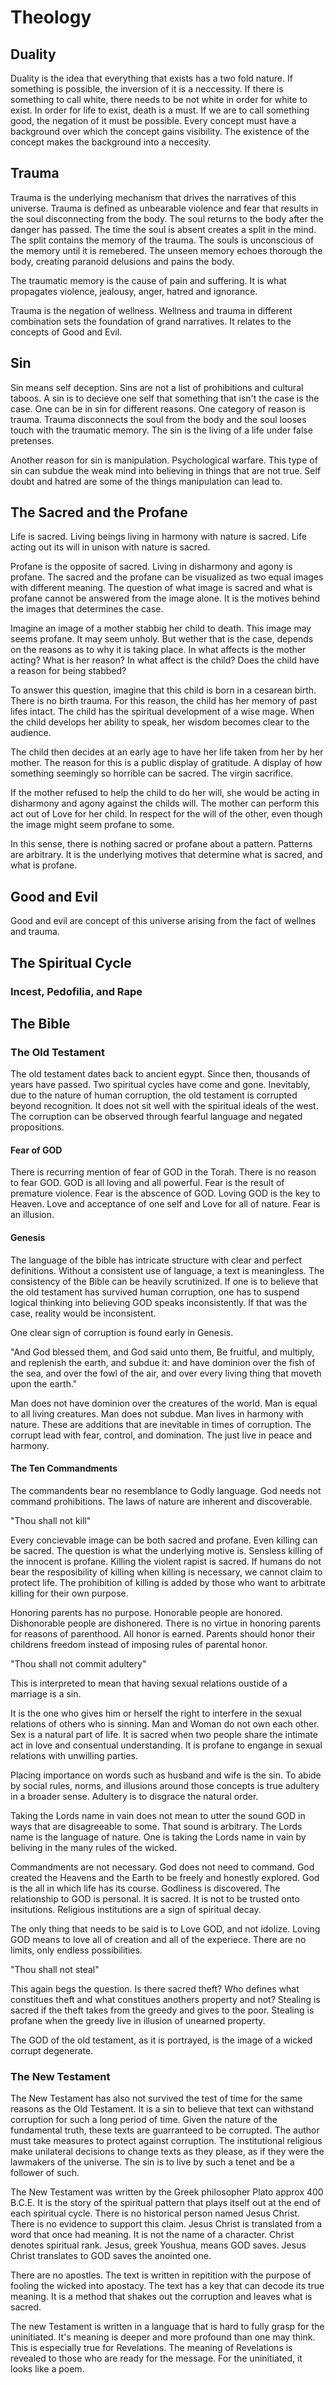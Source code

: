 # Theology

## Duality
Duality is the idea that everything that exists has a two fold nature. If something is possible, the inversion of it is a neccessity. If there is something to call white, there needs to be not white in order for white to exist. In order for life to exist, death is a must. If we are to call something good, the negation of it must be possible. Every concept must have a background over which the concept gains visibility. The existence of the concept makes the background into a neccesity.

## Trauma
Trauma is the underlying mechanism that drives the narratives of this universe. Trauma is defined as unbearable violence and fear that results in the soul disconnecting from the body. The soul returns to the body after the danger has passed. The time the soul is absent creates a split in the mind. The split contains the memory of the trauma. The souls is unconscious of the memory until it is remebered. The unseen memory echoes thorough the body, creating paranoid delusions and pains the body.

The traumatic memory is the cause of pain and suffering. It is what propagates violence, jealousy, anger, hatred and ignorance.

Trauma is the negation of wellness. Wellness and trauma in different combination sets the foundation of grand narratives. It relates to the concepts of Good and Evil.

## Sin
Sin means self deception. Sins are not a list of prohibitions and cultural taboos. A sin is to decieve one self that something that isn't the case is the case. One can be in sin for different reasons. One category of reason is trauma. Trauma disconnects the soul from the body and the soul looses touch with the traumatic memory. The sin is the living of a life under false pretenses.

Another reason for sin is manipulation. Psychological warfare. This type of sin can subdue the weak mind into believing in things that are not true. Self doubt and hatred are some of the things manipulation can lead to.

## The Sacred and the Profane
Life is sacred. Living beings living in harmony with nature is sacred. Life acting out its will in unison with nature is sacred. 

Profane is the opposite of sacred. Living in disharmony and agony is profane. The sacred and the profane can be visualized as two equal images with different meaning. The question of what image is sacred and what is profane cannot be answered from the image alone. It is the motives behind the images that determines the case.

Imagine an image of a mother stabbig her child to death. This image may seems profane. It may seem unholy. But wether that is the case, depends on the reasons as to why it is taking place. In what affects is the mother acting? What is her reason? In what affect is the child? Does the child have a reason for being stabbed?

To answer this question, imagine that this child is born in a cesarean birth. There is no birth trauma. For this reason, the child has her memory of past lifes intact. The child has the spiritual development of a wise mage. When the child develops her ability to speak, her wisdom becomes clear to the audience.

The child then decides at an early age to have her life taken from her by her mother. The reason for this is a public display of gratitude. A display of how something seemingly so horrible can be sacred. The virgin sacrifice.

If the mother refused to help the child to do her will, she would be acting in disharmony and agony against the childs will. The mother can perform this act out of Love for her child. In respect for the will of the other, even though the image might seem profane to some. 

In this sense, there is nothing sacred or profane about a pattern. Patterns are arbitrary. It is the underlying motives that determine what is sacred, and what is profane. 

## Good and Evil
Good and evil are concept of this universe arising from the fact of wellnes and trauma. 

## The Spiritual Cycle

### Incest, Pedofilia, and Rape

## The Bible
### The Old Testament
The old testament dates back to ancient egypt. Since then, thousands of years have passed. Two spiritual cycles have come and gone. Inevitably, due to the nature of human corruption, the old testament is corrupted beyond recognition. It does not sit well with the spiritual ideals of the west. The corruption can be observed through fearful language and negated propositions. 

#### Fear of GOD
There is recurring mention of fear of GOD in the Torah. There is no reason to fear GOD. GOD is all loving and all powerful. Fear is the result of premature violence. Fear is the abscence of GOD. Loving GOD is the key to Heaven. Love and acceptance of one self and Love for all of nature. Fear is an illusion.

#### Genesis
The language of the bible has intricate structure with clear and perfect definitions. Without a consistent use of language, a text is meaningless. The consistency of the Bible can be heavily scrutinized. If one is to believe that the old testament has survived human corruption, one has to suspend logical thinking into believing GOD speaks inconsistently. If that was the case, reality would be inconsistent. 

One clear sign of corruption is found early in Genesis. 

"And God blessed them, and God said unto them, Be fruitful, and multiply, and replenish the earth, and subdue it: and have dominion over the fish of the sea, and over the fowl of the air, and over every living thing that moveth upon the earth."

Man does not have dominion over the creatures of the world. Man is equal to all living creatures. Man does not subdue. Man lives in harmony with nature. These are additions that are inevitable in times of corruption. The corrupt lead with fear, control, and domination. The just live in peace and harmony. 

#### The Ten Commandments
The commandents bear no resemblance to Godly language. God needs not command prohibitions. The laws of nature are inherent and discoverable. 

"Thou shall not kill"

Every concievable image can be both sacred and profane. Even killing can be sacred. The question is what the underlying motive is. Sensless killing of the innocent is profane. Killing the violent rapist is sacred. If humans do not bear the resposibility of killing when killing is necessary, we cannot claim to protect life. The prohibition of killing is added by those who want to arbitrate killing for their own purpose.

Honoring parents has no purpose. Honorable people are honored. Dishonorable people are dishonered. There is no virtue in honoring parents for reasons of parenthood. All honor is earned. Parents should honor their childrens freedom instead of imposing rules of parental honor.

"Thou shall not commit adultery"

This is interpreted to mean that having sexual relations oustide of a marriage is a sin. 

It is the one who gives him or herself the right to interfere in the sexual relations of others who is sinning. Man and Woman do not own each other. Sex is a natural part of life. It is sacred when two people share the intimate act in love and consentual understanding. It is profane to engange in sexual relations with unwilling parties.

Placing importance on words such as husband and wife is the sin. To abide by social rules, norms, and illusions around those concepts is true adultery in a broader sense. Adultery is to disgrace the natural order.

Taking the Lords name in vain does not mean to utter the sound GOD in ways that are disagreeable to some. That sound is arbitrary. The Lords name is the language of nature. One is taking the Lords name in vain by beliving in the many rules of the wicked. 

Commandments are not necessary. God does not need to command. God created the Heavens and the Earth to be freely and honestly explored. God is the all in which life has its course. Godliness is discovered. The relationship to GOD is personal. It is sacred. It is not to be trusted onto insitutions. Religious institutions are a sign of spiritual decay. 

The only thing that needs to be said is to Love GOD, and not idolize. Loving GOD means to love all of creation and all of the experiece. There are no limits, only endless possibilities. 

"Thou shall not steal"

This again begs the question. Is there sacred theft? Who defines what constitues theft and what constitues anothers property and not? Stealing is sacred if the theft takes from the greedy and gives to the poor. Stealing is profane when the greedy live in illusion of unearned property.

The GOD of the old testament, as it is portrayed, is the image of a wicked corrupt degenerate. 

### The New Testament
The New Testament has also not survived the test of time for the same reasons as the Old Testament. It is a sin to believe that text can withstand corruption for such a long period of time. Given the nature of the fundamental truth, these texts are guarranteed to be corrupted. The author must take measures to protect against corruption. The institutional religious make unilateral decisions to change texts as they please, as if they were the lawmakers of the universe. The sin is to live by such a tenet and be a follower of such.

The New Testament was written by the Greek philosopher Plato approx 400 B.C.E. It is the story of the spiritual pattern that plays itself out at the end of each spiritual cycle. There is no historical person named Jesus Christ. There is no evidence to support this claim. Jesus Christ is translated from a word that once had meaning. It is not the name of a character. Christ denotes spiritual rank. Jesus, greek Youshua, means GOD saves. Jesus Christ translates to GOD saves the anointed one. 

There are no apostles. The text is written in repitition with the purpose of fooling the wicked into apostacy. The text has a key that can decode its true meaning. It is a method that shakes out the corruption and leaves what is sacred.

The new Testament is written in a language that is hard to fully grasp for the uninitiated. It's meaning is deeper and more profound than one may think. This is especially true for Revelations. The meaning of Revelations is revealed to those who are ready for the message. For the uninitiated, it looks like a poem. 


